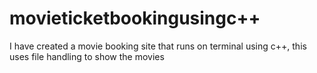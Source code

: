 # movieticketbookingusingc++
I have created a movie booking site that runs on terminal using c++, this uses file handling to show the movies
